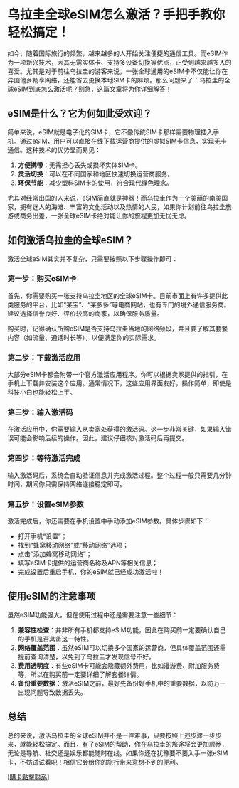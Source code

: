 # 乌拉圭全球eSIM怎么激活？手把手教你轻松搞定！

如今，随着国际旅行的频繁，越来越多的人开始关注便捷的通信工具。而eSIM作为一项新兴技术，因其无需实体卡、支持多设备切换等优点，正受到越来越多人的喜爱。尤其是对于前往乌拉圭的游客来说，一张全球通用的eSIM卡不仅能让你在异国他乡畅享网络，还能省去更换本地SIM卡的麻烦。那么问题来了：乌拉圭的全球eSIM到底怎么激活呢？别急，这篇文章将为你详细解答！

## eSIM是什么？它为何如此受欢迎？

简单来说，eSIM就是电子化的SIM卡，它不像传统SIM卡那样需要物理插入手机。通过eSIM，用户可以直接在线下载运营商提供的虚拟SIM卡信息，实现无卡通信。这种技术的优势显而易见：

1. **方便携带**：无需担心丢失或损坏实体SIM卡。
2. **灵活切换**：可以在不同国家和地区快速切换运营商服务。
3. **环保节能**：减少塑料SIM卡的使用，符合现代绿色理念。

尤其对经常出国的人来说，eSIM简直就是神器！而乌拉圭作为一个美丽的南美国家，拥有迷人的海滩、丰富的文化活动以及热情的人民，如果你计划前往乌拉圭旅游或商务出差，一张全球eSIM卡绝对能让你的旅程更加无忧无虑。

## 如何激活乌拉圭的全球eSIM？

激活全球eSIM其实并不复杂，只需要按照以下步骤操作即可：

### 第一步：购买eSIM卡

首先，你需要购买一张支持乌拉圭地区的全球eSIM卡。目前市面上有许多提供此类服务的平台，比如“某宝”、“某多多”等电商网站，也有专门的境外通信服务商。建议选择信誉良好、评价较高的商家，以确保服务质量。

购买时，记得确认所购eSIM是否支持乌拉圭当地的网络频段，并且要了解其套餐内容（如流量、通话时长等），以便满足你的实际需求。

### 第二步：下载激活应用

大部分eSIM卡都会附带一个官方激活应用程序。你可以根据卖家提供的指引，在手机上下载并安装这个应用。通常情况下，这些应用界面友好，操作简单，即使是科技小白也能轻松上手。

### 第三步：输入激活码

在激活应用中，你需要输入从卖家处获得的激活码。这一步非常关键，如果输入错误可能会影响后续的操作。因此，建议仔细核对激活码后再提交。

### 第四步：等待激活完成

输入激活码后，系统会自动验证信息并完成激活过程。整个过程一般只需要几分钟时间，期间你只需保持网络连接稳定即可。

### 第五步：设置eSIM参数

激活完成后，你还需要在手机设置中手动添加eSIM参数。具体步骤如下：

- 打开手机“设置”；
- 找到“蜂窝移动网络”或“移动网络”选项；
- 点击“添加蜂窝移动网络”；
- 填写eSIM卡提供的运营商名称及APN等相关信息；
- 完成设置后重启手机，你的eSIM就已经成功激活啦！

## 使用eSIM的注意事项

虽然eSIM功能强大，但在使用过程中还是需要注意一些细节：

1. **兼容性检查**：并非所有手机都支持eSIM功能，因此在购买前一定要确认自己的手机是否具备这一特性。
2. **网络覆盖范围**：虽然eSIM可以切换多个国家的运营商，但具体覆盖范围还需提前查询清楚，以免到了乌拉圭才发现信号不好。
3. **费用透明度**：有些eSIM卡可能会隐藏额外费用，比如漫游费、附加服务费等，所以在购买前一定要详细了解套餐详情。
4. **备份重要数据**：激活eSIM之前，最好先备份好手机中的重要数据，以防万一出现问题导致数据丢失。

## 总结

总的来说，激活乌拉圭的全球eSIM并不是一件难事，只要按照上述步骤一步步来，就能轻松搞定。而且，有了eSIM的帮助，你在乌拉圭的旅途将会更加顺畅，无论是导航、社交还是娱乐都能随时在线。如果你还在犹豫要不要入手一张eSIM卡，不妨试试看吧！相信它会给你的旅行带来意想不到的便利。

[[購卡點擊聯系](https://t.me/s/SXDXQF)]